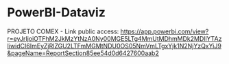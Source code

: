 # PowerBI-Dataviz


PROJETO COMEX - Link public access:
https://app.powerbi.com/view?r=eyJrIjoiOTFhM2JkMzYtNzA0Ny00MGE5LTg4MmUtMDhmMDk2MDllYTAzIiwidCI6ImEyZjRlZGU2LTFmMGMtNDU0OS05NmVmLTgxYjk1N2NjYzQxYiJ9&pageName=ReportSection85ee54d0d6427600aab2
